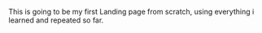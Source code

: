 This is going to be my first Landing page from scratch, using everything i learned and repeated so far.
